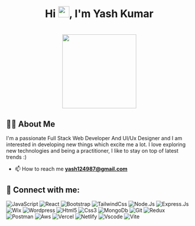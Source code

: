 <!--
**yashcode4/yashcode4** is a ✨ _special_ ✨ repository because its `README.md` (this file) appears on your GitHub profile.

Here are some ideas to get you started:

- 🔭 I’m currently working on ...
- 🌱 I’m currently learning ...
- 👯 I’m looking to collaborate on ...
- 🤔 I’m looking for help with ...
- 💬 Ask me about ...
- 📫 How to reach me: ...
- 😄 Pronouns: ...
- ⚡ Fun fact: ...
-->

### <h1 align="center">Hi <img src="https://raw.githubusercontent.com/MartinHeinz/MartinHeinz/master/wave.gif" width="30px">, I'm Yash Kumar</h1>

<h1 align="center"><a href="#"><img width="200" height="200" src="https://i.imgur.com/799y5A3.png"/></a></h1>

## 🙋‍♂️ About Me

I'm a passionate Full Stack Web Developer And UI/Ux Designer and I am interested in developing new things which excite me a lot. I love exploring new technologies and being a practitioner, I like to stay on top of latest trends :)
- 📫 How to reach me **yash124987@gmail.com**

## 🔗 Connect with me:

![JavaScript](https://img.shields.io/badge/JavaScript-F7DF1E?logo=javascript&logoColor=black&style=flat-square)
![React](https://img.shields.io/badge/React-61DAFB?logo=react&logoColor=black&style=flat-square)
![Bootstrap](https://img.shields.io/badge/bootstrap-7952B3?logo=bootstrap&logoColor=white&style=flat-square)
![TailwindCss](https://img.shields.io/badge/tailwindcss-06B6D4?logo=tailwindcss&logoColor=white&style=flat-square)
![Node.Js](https://img.shields.io/badge/node.js-339933?logo=nodedotjs&logoColor=white&style=flat-square)
![Express.Js](https://img.shields.io/badge/express.js-000000?logo=express&logoColor=white&style=flat-square)
![Wix](https://img.shields.io/badge/wix-0C6EFC?logo=wix&logoColor=white&style=flat-square)
![Wordpress](https://img.shields.io/badge/wordpress-21759B?logo=wordpress&logoColor=black&style=flat-square)
![Html5](https://img.shields.io/badge/html5-E34F26?logo=html5&logoColor=white&style=flat-square)
![Css3](https://img.shields.io/badge/css3-1572B6?logo=css3&logoColor=white&style=flat-square)
![MongoDb](https://img.shields.io/badge/mongodb-47A248?logo=mongodb&logoColor=white&style=flat-square)
![Git](https://img.shields.io/badge/git-F05032?logo=git&logoColor=white&style=flat-square)
![Redux](https://img.shields.io/badge/redux-764ABC?logo=redux&logoColor=white&style=flat-square)
![Postman](https://img.shields.io/badge/postman-FF6C37?logo=postman&logoColor=white&style=flat-square)
![Aws](https://img.shields.io/badge/aws-232F3E?logo=amazonaws&logoColor=white&style=flat-square)
![Vercel](https://img.shields.io/badge/vercel-000000?logo=vercel&logoColor=white&style=flat-square)
![Netlify](https://img.shields.io/badge/netlify-00C7B7?logo=netlify&logoColor=black&textColor=black&style=flat-square)
![Vscode](https://img.shields.io/badge/vscode-007ACC?logo=visualstudiocode&logoColor=white&style=flat-square)
![Vite](https://img.shields.io/badge/vite-646CFF?logo=vite&logoColor=white&style=flat-square)


<br/>


<br/>


